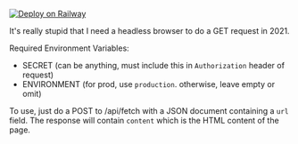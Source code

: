 [![Deploy on Railway](https://railway.app/button.svg)](https://railway.app/new/template?template=https%3A%2F%2Fgithub.com%2Foperandinc%2Fstupid-fetcher&envs=SECRET%2CENVIRONMENT&SECRETDesc=Do+CMD%2BK+-%3E+Generate+32+Character+Secret.&ENVIRONMENTDesc=This+should+be+set+to+%60production%60+when+running+on+Railway.&ENVIRONMENTDefault=production)

It's really stupid that I need a headless browser to do a GET request in 2021.

Required Environment Variables:
- SECRET (can be anything, must include this in `Authorization` header of request)
- ENVIRONMENT (for prod, use `production`. otherwise, leave empty or omit)

To use, just do a POST to /api/fetch with a JSON document containing a `url` field. The response will contain `content` which is the HTML content of the page.